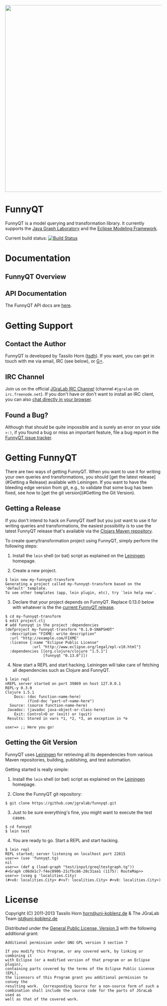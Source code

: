 <object data="http://jgralab.github.io/funnyqt/images/funnyqt.svg" type="image/svg+xml" width="600">
  <img src="http://jgralab.github.io/funnyqt/images/funnyqt.png" width="600">
</object>

# FunnyQT

FunnyQT is a model querying and transformation library.  It currently supports
the [Java Graph Laboratory](http://jgralab.github.io/jgralab) and the
[Eclipse Modeling Framework](http://www.eclipse.org/modeling/emf/).

Current build status: [![Build Status](https://secure.travis-ci.org/jgralab/funnyqt.png)](http://travis-ci.org/jgralab/funnyqt)

# Documentation

## FunnyQT Overview

## API Documentation

The FunnyQT API docs are
[here](http://userpages.uni-koblenz.de/~horn/funnyqt-docs/).

# Getting Support

## Contact the Author

FunnyQT is developed by Tassilo Horn ([tsdh](http://github.com/tsdh)).  If you
want, you can get in touch with me via email, IRC (see below), or
[G+](http://plus.google.com/u/0/+TassiloHorn).

## IRC Channel

Join us on the official [JGraLab IRC Channel](irc://irc.freenode.net/#jgralab)
(channel `#jgralab` on `irc.freenode.net`).  If you don't have or don't want to
install an IRC client, you can also
[chat directly in your browser](http://webchat.freenode.net/?channels=jgralab).

## Found a Bug?

Although that should be quite impossible and is surely an error on your side
`>:)`, if you found a bug or miss an important feature, file a bug report in
the [FunnyQT issue tracker](http://github.com/jgralab/funnyqt/issues).

# Getting FunnyQT

There are two ways of getting FunnyQT.  When you want to use it for writing
your own queries and transformations, you should
[get the latest release](#Getting a Release) available with Leiningen.  If you
want to have the bleeding edge version from git, e.g., to validate that some
bug has been fixed, see how to [get the git version](#Getting the Git Version).

## Getting a Release

If you don't intend to hack on FunnyQT itself but you just want to use it for
writing queries and transformations, the easiest possibility is to use the
latest FunnyQT release that's available via the
[Clojars Maven repository](http://clojars.org/funnyqt).

To create query/transformation project using FunnyQT, simply perform the
following steps:

1. Install the `lein` shell (or bat) script as explained on the
   [Leiningen](http://leiningen.org) homepage.

2. Create a new project.

````
$ lein new my-funnyqt-transform
Generating a project called my-funnyqt-transform based on the 'default' template.
To see other templates (app, lein plugin, etc), try `lein help new`.
````

3. Declare that your project depends on FunnyQT.  Replace 0.13.0 below with
   whatever is the the [current FunnyQT release](http://clojars.org/funnyqt).

````
$ cd my-funnyqt-transform
$ edit project.clj
# add funnyqt in the project :dependencies
(defproject my-funnyqt-transform "0.1.0-SNAPSHOT"
  :description "FIXME: write description"
  :url "http://example.com/FIXME"
  :license {:name "Eclipse Public License"
            :url "http://www.eclipse.org/legal/epl-v10.html"}
  :dependencies [[org.clojure/clojure "1.5.1"]
                 [funnyqt "0.13.0"]])
````

4. Now start a REPL and start hacking.  Leiningen will take care of fetching
   all dependencies such as Clojure and FunnyQT.

````
$ lein repl
nREPL server started on port 39869 on host 127.0.0.1
REPL-y 0.3.0
Clojure 1.5.1
    Docs: (doc function-name-here)
          (find-doc "part-of-name-here")
  Source: (source function-name-here)
 Javadoc: (javadoc java-object-or-class-here)
    Exit: Control+D or (exit) or (quit)
 Results: Stored in vars *1, *2, *3, an exception in *e

user=> ;; Here you go!
````

## Getting the Git Version

FunnyQT uses [Leiningen](http://leiningen.org) for retrieving all its
dependencies from various Maven repositories, building, publishing, and test
automation.

Getting started is really simple:

1. Install the `lein` shell (or bat) script as explained on the
[Leiningen](http://leiningen.org) homepage.

2. Clone the FunnyQT git repository:

````
$ git clone https://github.com/jgralab/funnyqt.git
````

3. Just to be sure everything's fine, you might want to execute the test cases.

```
$ cd funnyqt
$ lein test
```

4. You are ready to go.  Start a REPL and start hacking.

```
$ lein repl
REPL started; server listening on localhost port 22815
user=> (use 'funnyqt.tg)
nil
user=> (def g (load-graph "test/input/greqltestgraph.tg"))
#<Graph c06de1c7-f4ec0906-21cfbc86-28c31aa1 (1175): RouteMap>>
user=> (vseq g 'localities.City)
(#<v6: localities.City> #<v7: localities.City> #<v8: localities.City>)
```

# License

Copyright (C) 2011-2013 Tassilo Horn <horn@uni-koblenz.de> & The JGraLab Team <ist@uni-koblenz.de>

Distributed under the
[General Public License, Version 3](http://www.gnu.org/copyleft/gpl.html) with
the following additional grant:

    Additional permission under GNU GPL version 3 section 7

    If you modify this Program, or any covered work, by linking or combining it
    with Eclipse (or a modified version of that program or an Eclipse plugin),
    containing parts covered by the terms of the Eclipse Public License (EPL),
    the licensors of this Program grant you additional permission to convey the
    resulting work.  Corresponding Source for a non-source form of such a
    combination shall include the source code for the parts of JGraLab used as
    well as that of the covered work.


<!-- Local Variables:        -->
<!-- mode: markdown          -->
<!-- indent-tabs-mode: nil   -->
<!-- End:                    -->
